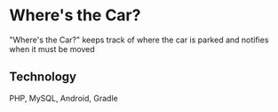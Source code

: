 Where's the Car?
================

"Where's the Car?" keeps track of where the car is parked and notifies when it must be moved

## Technology

PHP, MySQL, Android, Gradle
